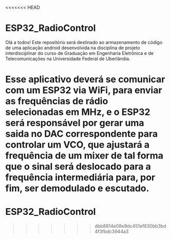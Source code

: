 <<<<<<< HEAD
# ESP32_RadioControl

Olá a todos!
Este repositório será destinado ao armazenamento de código
de uma aplicação android desenvolvida na disciplina de projeto 
interdisciplinar do curso de Graduação em Engenharia Eletrônica e de Telecomunicações
na Universidade Federal de Uberlândia.

Esse aplicativo deverá se comunicar com um ESP32 via WiFi, para enviar as frequências de rádio selecionadas
em MHz, e o ESP32 será responsável por gerar uma saida no DAC correspondente para
controlar um VCO, que ajustará a frequência de um mixer de tal forma que o sinal será deslocado para
a frequência intermediária para, por fim, ser demodulado e escutado.
=======
# ESP32_RadioControl
>>>>>>> dbb8814e08e9dc451ef830bb3bd4f3fbdc3944a3
